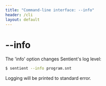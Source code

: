 ```yaml
---
title: "Command-line interface: --info"
header: /cli
layout: default
---
```

# \-\-info

The 'info' option changes Sentient's log level:

```bash
$ sentient --info program.snt
```

Logging will be printed to standard error.
